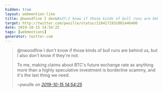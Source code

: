 ```yaml
---
hidden: true
layout: webmention-like
title: @nwoodfine I don&#x27;t know if those kinds of bull runs are behind us, but I also don&#x27;t know if they&#x27;re not.To me, making claims about BTC&#x27;s future exchange rate as anything more than a highly speculative investment is borderline scammy, and it&#x27;s the last thing we need.
target: http://twitter.com/pwuille/status/1184171931001446400
date: 2019-10-15 14:54:25
tags: [webmentions]
generator: twitter.com
---
```




<blockquote class="external-citation">
  <p>
    @nwoodfine I don&#x27;t know if those kinds of bull runs are behind us, but I also don&#x27;t know if they&#x27;re not.

To me, making claims about BTC&#x27;s future exchange rate as anything more than a highly speculative investment is borderline scammy, and it&#x27;s the last thing we need.
  </p>
  <cite>‒<span class="p-author p-name">pwuille</span>
    on
    <a href="http://twitter.com/pwuille/status/1184171931001446400" rel="external nofollow" target="_blank">2019-10-15 14:54:25</a>
  </cite>
</blockquote>



